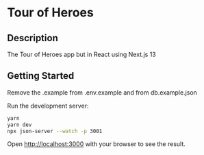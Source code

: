 # Tour of Heroes

## Description

The Tour of Heroes app but in React using Next.js 13

## Getting Started

Remove the .example from .env.example and from db.example.json

Run the development server:

```bash
yarn
yarn dev
npx json-server --watch -p 3001
```

Open [http://localhost:3000](http://localhost:3000) with your browser to see the result.
